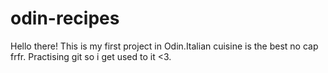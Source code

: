 # odin-recipes
Hello there!
This is my first project in Odin.Italian cuisine is the best no cap frfr.
Practising git so i get used to it <3. 